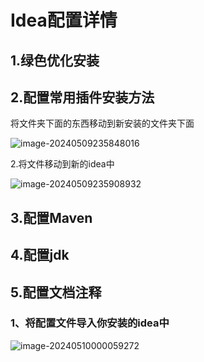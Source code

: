 # Idea配置详情

## 1.绿色优化安装

## 2.配置常用插件安装方法

将文件夹下面的东西移动到新安装的文件夹下面

![image-20240509235848016](https://cdncode.oss-cn-beijing.aliyuncs.com/test/202405092358545.png)

2.将文件移动到新的idea中

![image-20240509235908932](https://cdncode.oss-cn-beijing.aliyuncs.com/test/202405092359740.png)

## 3.配置Maven



## 4.配置jdk



## 5.配置文档注释

### 1、将配置文件导入你安装的idea中

![image-20240510000059272](https://cdncode.oss-cn-beijing.aliyuncs.com/test/202405100001313.png)